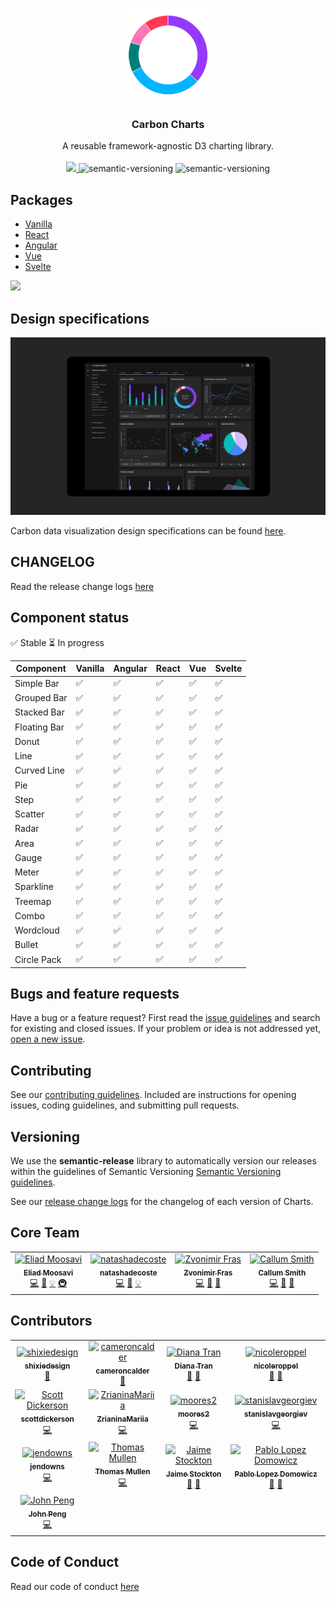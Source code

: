 <p align="center">
	<a href="https://carbon-design-system.github.io/carbon-charts/">
		<img src="assets/logo.svg" alt="Carbon Charts" width=150 height=150 />
	</a>
	<h3 align="center">Carbon Charts</h3>
	<p align="center">
		A reusable framework-agnostic D3 charting library.
		<br /><br />
		<a href="https://www.npmjs.com/package/@rocketsoftware/charts">
			<img src="https://img.shields.io/npm/v/@rocketsoftware/charts.svg" />
		</a>
		<img alt="semantic-versioning" src="https://img.shields.io/badge/%20%20%F0%9F%93%A6%F0%9F%9A%80-semantic--ver-e10079.svg" />
		<img alt="semantic-versioning" src="https://img.shields.io/badge/downloads-+20k%2Fweek-green" />
	</p>
</p>

## Packages
- [Vanilla](./packages/core)
- [React](./packages/react)
- [Angular](./packages/angular)
- [Vue](./packages/vue)
- [Svelte](./packages/svelte)

<a href="https://www.netlify.com" target="_blank">
  <img src="https://www.netlify.com/img/global/badges/netlify-color-accent.svg" />
</a>

## Design specifications
<a href="https://www.carbondesignsystem.com/data-visualization/getting-started" target="_blank">
  <img src="./assets/dv_dark_theme.png" width=700 />
</a>

Carbon data visualization design specifications can be found [here](https://www.carbondesignsystem.com/data-visualization/getting-started).

## CHANGELOG
Read the release change logs [here](./CHANGELOG.md)

## Component status
:white_check_mark: Stable :hourglass_flowing_sand: In progress

| Component   | Vanilla            | Angular                  | React | Vue | Svelte |
|-------------|--------------------|--------------------------|-------|-------| --- |
| Simple Bar  | :white_check_mark: | :white_check_mark: | :white_check_mark: | :white_check_mark: | :white_check_mark:
| Grouped Bar | :white_check_mark: | :white_check_mark: | :white_check_mark: | :white_check_mark: | :white_check_mark:
| Stacked Bar | :white_check_mark: | :white_check_mark: | :white_check_mark: | :white_check_mark: | :white_check_mark:
| Floating Bar| :white_check_mark: | :white_check_mark: | :white_check_mark: | :white_check_mark: | :white_check_mark:
| Donut       | :white_check_mark: | :white_check_mark: | :white_check_mark: | :white_check_mark: | :white_check_mark:
| Line        | :white_check_mark: | :white_check_mark: | :white_check_mark: | :white_check_mark: | :white_check_mark:
| Curved Line | :white_check_mark: | :white_check_mark: | :white_check_mark: | :white_check_mark: | :white_check_mark:
| Pie         | :white_check_mark: | :white_check_mark: | :white_check_mark: | :white_check_mark: | :white_check_mark:
| Step        | :white_check_mark: | :white_check_mark: | :white_check_mark: | :white_check_mark: | :white_check_mark:
| Scatter     | :white_check_mark: | :white_check_mark: | :white_check_mark: | :white_check_mark: | :white_check_mark:
| Radar       | :white_check_mark: | :white_check_mark: | :white_check_mark: | :white_check_mark: | :white_check_mark:
| Area        | :white_check_mark: | :white_check_mark: | :white_check_mark: | :white_check_mark: | :white_check_mark:
| Gauge       | :white_check_mark: | :white_check_mark: | :white_check_mark: | :white_check_mark: | :white_check_mark:
| Meter       | :white_check_mark: | :white_check_mark: | :white_check_mark: | :white_check_mark: | :white_check_mark:
| Sparkline   | :white_check_mark: | :white_check_mark: | :white_check_mark: | :white_check_mark: | :white_check_mark:
| Treemap     | :white_check_mark: | :white_check_mark: | :white_check_mark: | :white_check_mark: | :white_check_mark:
| Combo       | :white_check_mark: | :white_check_mark: | :white_check_mark: | :white_check_mark: | :white_check_mark:
| Wordcloud     | :white_check_mark: | :white_check_mark: | :white_check_mark: | :white_check_mark: | :white_check_mark:
| Bullet     | :white_check_mark: | :white_check_mark: | :white_check_mark: | :white_check_mark: | :white_check_mark:
| Circle Pack     | :white_check_mark: | :white_check_mark: | :white_check_mark: | :white_check_mark: | :white_check_mark: |

## Bugs and feature requests

Have a bug or a feature request? First read the [issue guidelines](https://github.com/carbon-design-system/carbon-charts/blob/master/CONTRIBUTING.md#issue-guidelines) and search for existing and closed issues. If your problem or idea is not addressed yet, [open a new issue](https://github.com/carbon-design-system/carbon-charts/issues/new).

## Contributing

See our [contributing guidelines](https://github.com/carbon-design-system/carbon-charts/blob/master/CONTRIBUTING.md). Included are instructions for opening issues, coding guidelines, and submitting pull requests.

<!-- ## Community

Get updates on Charts' development and chat with the core team and community. -->

## Versioning

We use the **semantic-release** library to automatically version our releases within the guidelines of Semantic Versioning [Semantic Versioning guidelines](http://semver.org/).

See our [release change logs](https://github.com/carbon-design-system/carbon-charts/blob/master/CHANGELOG.md) for the changelog of each version of Charts.


## Core Team
<!-- ALL-CONTRIBUTORS-LIST:START - Do not remove or modify this section -->
<!-- prettier-ignore -->
<table>
  <tr>
    <td align="center"><a href="http://eMoosavi.com"><img src="https://avatars3.githubusercontent.com/u/14989804?v=4" width="100px;" alt="Eliad Moosavi"/><br /><sub><b>Eliad Moosavi</b></sub></a><br /><a href="https://github.com/carbon-design-system/carbon-charts/commits?author=theiliad" title="Code">💻</a> <a href="https://github.com/carbon-design-system/carbon-charts/commits?author=theiliad" title="Documentation">📖</a> <a href="#example-theiliad" title="Examples">💡</a> <a href="#infra-theiliad" title="Infrastructure (Hosting, Build-Tools, etc)">🚇</a></td>
	<td align="center"><a href="https://github.com/natashadecoste"><img src="https://avatars0.githubusercontent.com/u/14351335?v=4" width="100px;" alt="natashadecoste"/><br /><sub><b>natashadecoste</b></sub></a><br /><a href="https://github.com/carbon-design-system/carbon-charts/commits?author=natashadecoste" title="Code">💻</a> <a href="https://github.com/carbon-design-system/carbon-charts/commits?author=natashadecoste" title="Documentation">📖</a> <a href="#example-natashadecoste" title="Examples">💡</a></td>
    <td align="center"><a href="http://www.zvonimirfras.com"><img src="https://avatars0.githubusercontent.com/u/9692126?v=4" width="100px;" alt="Zvonimir Fras"/><br /><sub><b>Zvonimir Fras</b></sub></a><br /><a href="https://github.com/carbon-design-system/carbon-charts/commits?author=zvonimirfras" title="Code">💻</a> <a href="https://github.com/carbon-design-system/carbon-charts/commits?author=zvonimirfras" title="Documentation">📖</a> <a href="#review-zvonimirfras" title="Reviewed Pull Requests">👀</a></td>
    <td align="center"><a href="http://reallyawesomedomain.com"><img src="https://avatars1.githubusercontent.com/u/1744185?v=4" width="100px;" alt="Callum Smith"/><br /><sub><b>Callum Smith</b></sub></a><br /><a href="https://github.com/carbon-design-system/carbon-charts/commits?author=cal-smith" title="Code">💻</a> <a href="https://github.com/carbon-design-system/carbon-charts/commits?author=cal-smith" title="Documentation">📖</a> <a href="#review-cal-smith" title="Reviewed Pull Requests">👀</a></td>
  </tr>
</table>

<!-- ALL-CONTRIBUTORS-LIST:END -->

## Contributors
<!-- ALL-CONTRIBUTORS-LIST:START - Do not remove or modify this section -->
<!-- prettier-ignore -->
<table>
  <tr>
    <td align="center"><a href="https://github.com/shixiedesign"><img src="https://avatars3.githubusercontent.com/u/15144993?&v=4" width="100px;" alt="shixiedesign"/><br /><sub><b>shixiedesign</b></sub></a><br /><a href="#design-shixiedesign" title="Design">🎨</a></td>
	<td align="center"><a href="https://github.com/cameroncalder"><img src="https://avatars0.githubusercontent.com/u/50155706?&v=4" width="100px;" alt="cameroncalder"/><br /><sub><b>cameroncalder</b></sub></a><br /><a href="#design-cameroncalder" title="Design">🎨</a></td>
    <td align="center"><a href="https://github.com/dianatran18"><img src="https://avatars3.githubusercontent.com/u/43549567?v=4" width="100px;" alt="Diana Tran"/><br /><sub><b>Diana Tran</b></sub></a><br /><a href="#design-dianatran18" title="Design">🎨</a> <a href="https://github.com/carbon-design-system/carbon-charts/commits?author=dianatran18" title="Documentation">📖</a></td>
	<td align="center"><a href="https://github.com/nicoleroppel"><img src="https://avatars0.githubusercontent.com/u/43546639?v=4" width="100px;" alt="nicoleroppel"/><br /><sub><b>nicoleroppel</b></sub></a><br /><a href="#design-nicoleroppel" title="Design">🎨</a> <a href="https://github.com/carbon-design-system/carbon-charts/commits?author=nicoleroppel" title="Documentation">📖</a></td>
  </tr>
  <tr>
	<td align="center"><a href="https://github.com/scottdickerson"><img src="https://avatars0.githubusercontent.com/u/6663002?s=460&v=4" width="100px;" alt="Scott Dickerson"/><br /><sub><b>scottdickerson</b></sub></a><br /> <a href="https://github.com/carbon-design-system/carbon-charts/commits?author=scottdickerson" title="Code">💻</a></td>
	<td align="center"><a href="https://github.com/ZrianinaMariia"><img src="https://avatars0.githubusercontent.com/u/5481483?&v=4" width="100px;" alt="ZrianinaMariia"/><br /><sub><b>ZrianinaMariia</b></sub></a><br /> <a href="https://github.com/carbon-design-system/carbon-charts/commits?author=ZrianinaMariia" title="Code">💻</a></td>
	<td align="center"><a href="https://github.com/moores2"><img src="https://avatars0.githubusercontent.com/u/6977424?v=4" width="100px;" alt="moores2"/><br /><sub><b>moores2</b></sub></a><br /> <a href="https://github.com/carbon-design-system/carbon-charts/commits?author=moores2" title="Code">💻</a></td>
    <td align="center"><a href="https://github.com/stanislavgeorgiev"><img src="https://avatars2.githubusercontent.com/u/1253469?&v=4" width="100px;" alt="stanislavgeorgiev"/><br /><sub><b>stanislavgeorgiev</b></sub></a><br /> <a href="https://github.com/carbon-design-system/carbon-charts/commits?author=stanislavgeorgiev" title="Code">💻</a></td>
  </tr>
  <tr>
	<td align="center"><a href="https://github.com/jendowns"><img src="https://avatars2.githubusercontent.com/u/9057921?&v=4" width="100px;" alt="jendowns"/><br /><sub><b>jendowns</b></sub></a><br /> <a href="https://github.com/carbon-design-system/carbon-charts/commits?author=jendowns" title="Code">💻</a></td>
    <td align="center"><a href="https://github.com/t-mullen"><img src="https://avatars0.githubusercontent.com/u/14932492?v=4" width="100px;" alt="Thomas Mullen"/><br /><sub><b>Thomas Mullen</b></sub></a><br /><a href="https://github.com/carbon-design-system/carbon-charts/commits?author=t-mullen" title="Code">💻</a></td>
    <td align="center"><a href="https://github.com/JaimeMae"><img src="https://avatars0.githubusercontent.com/u/43579539?v=4" width="100px;" alt="Jaime Stockton"/><br /><sub><b>Jaime Stockton</b></sub></a><br /><a href="#design-JaimeMae" title="Design">🎨</a> <a href="https://github.com/carbon-design-system/carbon-charts/commits?author=JaimeMae" title="Documentation">📖</a></td>
    <td align="center"><a href="https://github.com/PLopezD"><img src="https://avatars1.githubusercontent.com/u/5810053?v=4" width="100px;" alt="Pablo Lopez Domowicz"/><br /><sub><b>Pablo Lopez Domowicz</b></sub></a><br /><a href="#design-PLopezD" title="Design">🎨</a> <a href="https://github.com/carbon-design-system/carbon-charts/commits?author=PLopezD" title="Documentation">📖</a></td>
  </tr>
  <tr>
    <td align="center"><a href="http://www.johnpeng47.com"><img src="https://avatars3.githubusercontent.com/u/9957837?v=4" width="100px;" alt="John Peng"/><br /><sub><b>John Peng</b></sub></a><br /><a href="https://github.com/carbon-design-system/carbon-charts/commits?author=JohnPeng47" title="Code">💻</a></td>
  </tr>
</table>

<!-- ALL-CONTRIBUTORS-LIST:END -->

## Code of Conduct
Read our code of conduct [here](./CODE_OF_CONDUCT.md)

